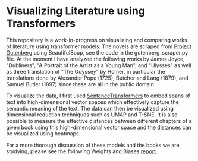 # Visualizing Literature using Transformers

This repository is a work-in-progress on visualizing and comparing works of literature using transformer models.
The novels are scraped from <a href="https://www.gutenberg.org/">Project Gutenberg<a> using BeautifulSoup, see the code in the gutenberg_scraper.py file. 
At the moment I have analyzed the following works by James Joyce, "Dubliners", "A Portrait of the Artist as a Young Man", and "Ulysses" as well as three translation of "The Odyssey" by Homer, in particular the translations done by Alexander Pope (1725), Butcher and Lang (1879), and Samuel Butler (1897) since these are all in the public domain.
  
To visualize the data, I first used <a href="https://www.sbert.net/">SentenceTransformers</a> to embed spans of text into high-dimensional vector spaces which effectively capture the semantic meaning of the text. The data can then be visualized using dimensional reduction techniques such as UMAP and T-SNE. It is also possible to measure the effective distances between different chapters of a given book using this high-dimensional vector space and the distances can be visualized using heatmaps.
  
For a more thorough discussion of these models and the books we are studying, please see the following Weights and Biases <a href="https://wandb.ai/dmeltzer/gutenberg/reports/Visualizing-Literature-using-Transformers--Vmlldzo0MTIyODEx?accessToken=1ekch7p12170nvwbtqzvy2g3shpyyboajfbalciun3ly913cdv033je1rvkoa5bj">report</a>.
